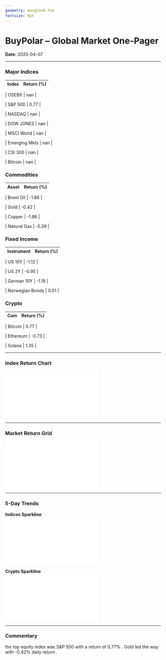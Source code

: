```yaml
---
geometry: margin=0.7cm
fontsize: 9pt
---
```


# BuyPolar – Global Market One-Pager  
**Date:** 2025-04-07

---

### Major Indices

| Index        | Return (%) |
|--------------|------------|

| OSEBX | nan |

| S&P 500 | 0.77 |

| NASDAQ | nan |

| DOW JONES | nan |

| MSCI World | nan |

| Emerging Mkts | nan |

| CSI 300 | nan |

| Bitcoin | nan |


### Commodities

| Asset        | Return (%) |
|--------------|------------|

| Brent Oil | -1.86 |

| Gold | -0.42 |

| Copper | -1.86 |

| Natural Gas | -5.39 |


### Fixed Income

| Instrument   | Return (%) |
|--------------|------------|

| US 10Y | -1.12 |

| US 2Y | -0.95 |

| German 10Y | -1.19 |

| Norwegian Bonds | 0.01 |


### Crypto

| Coin         | Return (%) |
|--------------|------------|

| Bitcoin | 0.77 |

| Ethereum | -0.73 |

| Solana | 1.35 |


---

### Index Return Chart

![Index Returns](./indices_returns.pdf)

---

### Market Return Grid

![Grid Returns](./grid_returns.pdf)

---

### 5-Day Trends

**Indices Sparkline**  
![Sparkline Indices](./sparkline_indices.pdf)

**Crypto Sparkline**  
![Sparkline Crypto](./sparkline_crypto.pdf)

---

### Commentary

the top equity index was S&P 500 with a return of 0.77% . Gold led the way with -0.42% daily return .